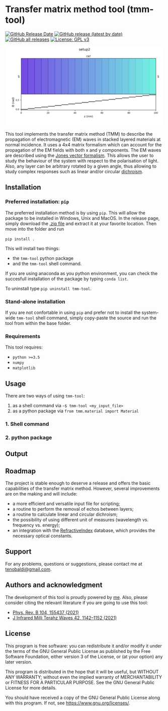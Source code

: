 # Transfer matrix method tool (tmm-tool)

[![GitHub Release Date](https://img.shields.io/github/release-date/t3n0/transfer-matrix-method)](https://github.com/t3n0/transfer-matrix-method/releases/latest)
[![GitHub release (latest by date)](https://img.shields.io/github/v/release/t3n0/transfer-matrix-method)](https://github.com/t3n0/transfer-matrix-method/releases/latest)
[![GitHub all releases](https://img.shields.io/github/downloads/t3n0/transfer-matrix-method/total)](https://github.com/t3n0/transfer-matrix-method/releases/latest)
[![License: GPL v3](https://img.shields.io/badge/License-GPLv3-blue.svg)](https://www.gnu.org/licenses/gpl-3.0)

![tmm-tool](./output_sample/setup2/setup2.png)

This tool implements the transfer matrix method (TMM) to describe the propagation of electromagnetic (EM) waves in stacked layered materials at normal incidence. It uses a 4x4 matrix formalism which can account for the propagation of the EM fields with both x and y components. The EM waves are described using the [Jones vector formalism](https://en.wikipedia.org/wiki/Jones_calculus). This allows the user to study the behaviour of the system with respect to the polarisation of light. Also, any layer can be arbitrary rotated by a given angle, thus allowing to study complex responses such as linear and/or circular [dichroism](https://en.wikipedia.org/wiki/Dichroism).

## Installation

### Preferred installation: `pip`
The preferred installation method is by using `pip`. This will allow the package to be installed in Windows, Unix and MacOS. In the release page, simply download the [.zip file](https://github.com/t3n0/transfer-matrix-method/releases/latest) and extract it at your favorite location. Then move into the folder and run

`pip install .`

This will install two things:
 - the `tmm-tool` python package
 - and the `tmm-tool` shell command.
 
If you are using anaconda as you python environment, you can check the succesfull installation of the package by typing `conda list`.

To uninstall type `pip uninstall tmm-tool`.

### Stand-alone installation
If you are not confortable in using `pip` and prefer not to install the system-wide `tmm-tool` shell command, simply copy-paste the source and run the tool from within the base folder.

### Requirements
This tool requires:
- `python >=3.5`
- `numpy`
- `matplotlib`

## Usage

There are two ways of using `tmm-tool`:
1. as a shell command via `~$ tmm-tool <my_input_file>`
2. as a python package via `from tmm.material import Material`

### 1. Shell command

### 2. python package

## Output

## Roadmap

The project is stable enough to deserve a release and offers the basic capabilities of the transfer matrix method. However, several improvements are on the making and will include:
 - a more efficient and versatile input file for scripting;
 - a routine to perform the removal of echos between layers;
 - a routine to calculate linear and circular dichroism;
 - the possibility of using different unit of measures (wavelength vs. frequency vs. energy);
 - an integration with the [RefractiveIndex](https://refractiveindex.info/) database, which provides the necessary optical constants.

## Support

For any problems, questions or suggestions, please contact me at tenobaldi@gmail.com.

## Authors and acknowledgment

The development of this tool is proudly powered by [me](https://github.com/t3n0).
Also, please consider citing the relevant literature if you are going to use this tool:
 - [Phys. Rev. B 104, 155437 (2021)](https://doi.org/10.1103/PhysRevB.104.155437)
 - [J Infrared Milli Terahz Waves 42, 1142–1152 (2021)](https://doi.org/10.1007/s10762-021-00815-5)

## License

This program is free software: you can redistribute it and/or modify it under the terms of the GNU General Public License as published by the Free Software Foundation, either version 3 of the License, or (at your option) any later version.

This program is distributed in the hope that it will be useful, but WITHOUT ANY WARRANTY; without even the implied warranty of MERCHANTABILITY or FITNESS FOR A PARTICULAR PURPOSE.  See the GNU General Public License for more details.

You should have received a copy of the GNU General Public License along with this program.  If not, see <https://www.gnu.org/licenses/>.
